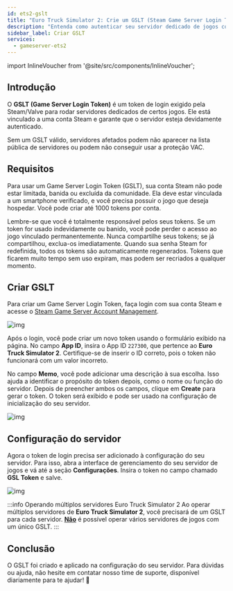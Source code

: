 ```yaml
---
id: ets2-gslt
title: "Euro Truck Simulator 2: Crie um GSLT (Steam Game Server Login Token)"
description: "Entenda como autenticar seu servidor dedicado de jogos com um Steam Game Server Login Token para listagem correta e proteção VAC → Saiba mais agora"
sidebar_label: Criar GSLT
services:
  - gameserver-ets2
---
```


import InlineVoucher from '@site/src/components/InlineVoucher';



## Introdução

O **GSLT (Game Server Login Token)** é um token de login exigido pela Steam/Valve para rodar servidores dedicados de certos jogos. Ele está vinculado a uma conta Steam e garante que o servidor esteja devidamente autenticado.

Sem um GSLT válido, servidores afetados podem não aparecer na lista pública de servidores ou podem não conseguir usar a proteção VAC.

<InlineVoucher />



## Requisitos

Para usar um Game Server Login Token (GSLT), sua conta Steam não pode estar limitada, banida ou excluída da comunidade. Ela deve estar vinculada a um smartphone verificado, e você precisa possuir o jogo que deseja hospedar. Você pode criar até 1000 tokens por conta.

Lembre-se que você é totalmente responsável pelos seus tokens. Se um token for usado indevidamente ou banido, você pode perder o acesso ao jogo vinculado permanentemente. Nunca compartilhe seus tokens; se já compartilhou, exclua-os imediatamente. Quando sua senha Steam for redefinida, todos os tokens são automaticamente regenerados. Tokens que ficarem muito tempo sem uso expiram, mas podem ser recriados a qualquer momento.



## Criar GSLT
Para criar um Game Server Login Token, faça login com sua conta Steam e acesse o [Steam Game Server Account Management](https://steamcommunity.com/dev/managegameservers).


![img](https://screensaver01.zap-hosting.com/index.php/s/WaMsyscboqCtNHA/preview)

Após o login, você pode criar um novo token usando o formulário exibido na página. No campo **App ID**, insira o App ID `227300`, que pertence ao **Euro Truck Simulator 2**. Certifique-se de inserir o ID correto, pois o token não funcionará com um valor incorreto.

No campo **Memo**, você pode adicionar uma descrição à sua escolha. Isso ajuda a identificar o propósito do token depois, como o nome ou função do servidor. Depois de preencher ambos os campos, clique em **Create** para gerar o token. O token será exibido e pode ser usado na configuração de inicialização do seu servidor.

![img](https://screensaver01.zap-hosting.com/index.php/s/Es5q7j3KT3wyiad/download)

## Configuração do servidor

Agora o token de login precisa ser adicionado à configuração do seu servidor. Para isso, abra a interface de gerenciamento do seu servidor de jogos e vá até a seção **Configurações**. Insira o token no campo chamado **GSL Token** e salve.

![img](https://screensaver01.zap-hosting.com/index.php/s/tzJiT4nTZo2nWMz/preview)

:::info Operando múltiplos servidores Euro Truck Simulator 2
Ao operar múltiplos servidores de **Euro Truck Simulator 2**, você precisará de um GSLT para cada servidor. <u>**Não**</u> é possível operar vários servidores de jogos com um único GSLT.
:::



## Conclusão

O GSLT foi criado e aplicado na configuração do seu servidor. Para dúvidas ou ajuda, não hesite em contatar nosso time de suporte, disponível diariamente para te ajudar! 🙂

<InlineVoucher />